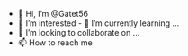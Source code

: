 - 👋 Hi, I’m @Gatet56
- 👀 I’m interested - 🌱 I’m currently learning ...
- 💞️ I’m looking to collaborate on ...
- 📫 How to reach me 
